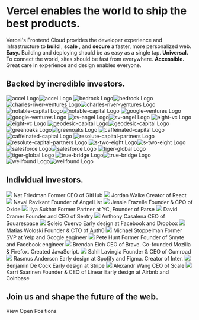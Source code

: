 # Vercel enables the world to ship the best products.
Vercel's Frontend Cloud provides the developer experience and infrastructure to **build** , **scale** , and **secure** a faster, more personalized web.
**Easy.** Building and deploying should be as easy as a single tap.
**Universal.** To connect the world, sites should be fast from everywhere.
**Accessible.** Great care in experience and design enables everyone.
## Backed by incredible investors.
![accel Logo](https://vercel.com/vc-ap-vercel-marketing/_next/static/media/accel-color-light.4a1b7288.svg)![accel Logo](https://vercel.com/vc-ap-vercel-marketing/_next/static/media/accel-dark.e02f22cc.svg)
![bedrock Logo](https://vercel.com/vc-ap-vercel-marketing/_next/static/media/bedrock-light.74e20b2c.svg)![bedrock Logo](https://vercel.com/vc-ap-vercel-marketing/_next/static/media/bedrock-dark.c7cc9f77.svg)
![charles-river-ventures Logo](https://vercel.com/vc-ap-vercel-marketing/_next/static/media/charles-river-ventures-color-light.83e43f2e.svg)![charles-river-ventures Logo](https://vercel.com/vc-ap-vercel-marketing/_next/static/media/charles-river-ventures-color-dark.83e43f2e.svg)
![notable-capital Logo](https://vercel.com/vc-ap-vercel-marketing/_next/static/media/notable-capital-color-light.c7b6ef3d.svg)![notable-capital Logo](https://vercel.com/vc-ap-vercel-marketing/_next/static/media/notable-capital-color-dark.c7b6ef3d.svg)
![google-ventures Logo](https://vercel.com/vc-ap-vercel-marketing/_next/static/media/google-ventures-light.591f8e4c.svg)![google-ventures Logo](https://vercel.com/vc-ap-vercel-marketing/_next/static/media/google-ventures-dark.a86bb0fe.svg)
![sv-angel Logo](https://vercel.com/vc-ap-vercel-marketing/_next/static/media/sv-angel-color-light.85f24c6f.svg)![sv-angel Logo](https://vercel.com/vc-ap-vercel-marketing/_next/static/media/sv-angel-dark.60193d2a.svg)
![eight-vc Logo](https://vercel.com/vc-ap-vercel-marketing/_next/static/media/eight-vc-light.833ca0c1.svg)![eight-vc Logo](https://vercel.com/vc-ap-vercel-marketing/_next/static/media/eight-vc-dark.81b03170.svg)
![geodesic-capital Logo](https://vercel.com/vc-ap-vercel-marketing/_next/static/media/geodesic-capital-light.eb805283.svg)![geodesic-capital Logo](https://vercel.com/vc-ap-vercel-marketing/_next/static/media/geodesic-capital-dark.781d8b61.svg)
![greenoaks Logo](https://vercel.com/vc-ap-vercel-marketing/_next/static/media/greenoaks-light.4997e153.svg)![greenoaks Logo](https://vercel.com/vc-ap-vercel-marketing/_next/static/media/greenoaks-dark.22e69695.svg)
![caffeinated-capital Logo](https://vercel.com/vc-ap-vercel-marketing/_next/static/media/caffeinated-capital-light.a733e4e1.svg)![caffeinated-capital Logo](https://vercel.com/vc-ap-vercel-marketing/_next/static/media/caffeinated-capital-dark.042ddd29.svg)
![resolute-capital-partners Logo](https://vercel.com/vc-ap-vercel-marketing/_next/static/media/resolute-capital-partners-light.eac5de9e.svg)![resolute-capital-partners Logo](https://vercel.com/vc-ap-vercel-marketing/_next/static/media/resolute-capital-partners-dark.30bd7aec.svg)
![s-two-eight Logo](https://vercel.com/vc-ap-vercel-marketing/_next/static/media/s-two-eight-light.baeaacdf.svg)![s-two-eight Logo](https://vercel.com/vc-ap-vercel-marketing/_next/static/media/s-two-eight-dark.d9e5dd7b.svg)
![salesforce Logo](https://vercel.com/vc-ap-vercel-marketing/_next/static/media/salesforce-light.2f5302a7.svg)![salesforce Logo](https://vercel.com/vc-ap-vercel-marketing/_next/static/media/salesforce-dark.7299e683.svg)
![tiger-global Logo](https://vercel.com/vc-ap-vercel-marketing/_next/static/media/tiger-global-light.194422ec.svg)![tiger-global Logo](https://vercel.com/vc-ap-vercel-marketing/_next/static/media/tiger-global-dark.3e25ecd4.svg)
![true-bridge Logo](https://vercel.com/vc-ap-vercel-marketing/_next/static/media/true-bridge-light.36c7b6aa.svg)![true-bridge Logo](https://vercel.com/vc-ap-vercel-marketing/_next/static/media/true-bridge-dark.9c965d08.svg)
![wellfound Logo](https://vercel.com/vc-ap-vercel-marketing/_next/static/media/wellfound-light.1cb9963a.svg)![wellfound Logo](https://vercel.com/vc-ap-vercel-marketing/_next/static/media/wellfound-dark.79f81d50.svg)
## Individual investors.
![](https://assets.vercel.com/image/upload/q_auto/front/about/individual-investors/natfriedman.png)
Nat Friedman
Former CEO of GitHub
![](https://assets.vercel.com/image/upload/q_auto/front/about/individual-investors/jordanwalke.png)
Jordan Walke
Creator of React
![](https://assets.vercel.com/image/upload/q_auto/front/about/individual-investors/navalravikant.png)
Naval Ravikant
Founder of AngelList
![](https://assets.vercel.com/image/upload/q_auto/front/about/individual-investors/jessiefrazelle.png)
Jessie Frazelle
Founder & CPO of Oxide
![](https://assets.vercel.com/image/upload/q_auto/front/about/individual-investors/ilyasukhar.png)
Ilya Sukhar
Former Partner at YC, Founder of Parse
![](https://assets.vercel.com/image/upload/q_auto/front/about/individual-investors/davidcramer.png)
David Cramer
Founder and CEO of Sentry
![](https://assets.vercel.com/image/upload/q_auto/front/about/individual-investors/anthonycasalena.png)
Anthony Casalena
CEO of Squarespace
![](https://assets.vercel.com/image/upload/q_auto/front/about/individual-investors/soleiocuervo.png)
Soleio Cuervo
Early design at Facebook and Dropbox
![](https://assets.vercel.com/image/upload/q_auto/front/about/individual-investors/matiaswoloski.png)
Matias Woloski
Founder & CTO of Auth0
![](https://assets.vercel.com/image/upload/q_auto/front/about/individual-investors/michaelstoppelman.png)
Michael Stoppelman
Former SVP at Yelp and Google engineer
![](https://assets.vercel.com/image/upload/q_auto/front/about/individual-investors/petehunt.png)
Pete Hunt
Former Founder of Smyte and Facebook engineer
![](https://assets.vercel.com/image/upload/q_auto/front/about/individual-investors/brendaneich.png)
Brendan Eich
CEO of Brave. Co-founded Mozilla & Firefox. Created JavaScript.
![](https://assets.vercel.com/image/upload/q_auto/front/about/individual-investors/sahillavingia.png)
Sahil Lavingia
Founder & CEO of Gumroad
![](https://assets.vercel.com/image/upload/q_auto/front/about/individual-investors/rasmusanderson.png)
Rasmus Anderson
Early design at Spotify and Figma. Creator of Inter.
![](https://assets.vercel.com/image/upload/q_auto/front/about/individual-investors/benjamindecock.png)
Benjamin De Cock
Early design at Stripe
![](https://assets.vercel.com/image/upload/q_auto/front/about/individual-investors/alexandrwang.png)
Alexandr Wang
CEO of Scale
![](https://assets.vercel.com/image/upload/q_auto/front/about/individual-investors/karrisaarinen.png)
Karri Saarinen
Founder & CEO of Linear Early design at Airbnb and Coinbase
## Join us and shape the future of the web.
View Open Positions

